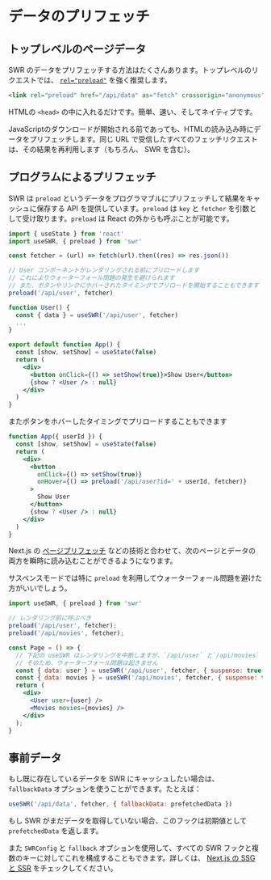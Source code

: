 # データのプリフェッチ

## トップレベルのページデータ

SWR のデータをプリフェッチする方法はたくさんあります。トップレベルのリクエストでは、 [`rel="preload"`](https://developer.mozilla.org/en-US/docs/Web/HTML/Preloading_content) を強く推奨します。

```html
<link rel="preload" href="/api/data" as="fetch" crossorigin="anonymous">
```

HTMLの `<head>` の中に入れるだけです。簡単、速い、そしてネイティブです。

JavaScriptのダウンロードが開始される前であっても、HTMLの読み込み時にデータをプリフェッチします。同じ URL で受信したすべてのフェッチリクエストは、その結果を再利用します（もちろん、 SWR を含む）。

## プログラムによるプリフェッチ

SWR は `preload` というデータをプログラマブルにプリフェッチして結果をキャッシュに保存する API を提供しています。`preload` は `key` と `fetcher` を引数として受け取ります。`preload` は React の外からも呼ぶことが可能です。

```jsx
import { useState } from 'react'
import useSWR, { preload } from 'swr'

const fetcher = (url) => fetch(url).then((res) => res.json())

// User コンポーネントがレンダリングされる前にプリロードします
// これによりウォーターフォール問題の発生を避けられます
// また、ボタンやリンクにホバーされたタイミングでプリロードを開始することもできます
preload('/api/user', fetcher)

function User() {
  const { data } = useSWR('/api/user', fetcher)
  ...
}

export default function App() {
  const [show, setShow] = useState(false)
  return (
    <div>
      <button onClick={() => setShow(true)}>Show User</button>
      {show ? <User /> : null}
    </div>
  )
}
```

またボタンをホバーしたタイミングでプリロードすることもできます

```jsx
function App({ userId }) {
  const [show, setShow] = useState(false)
  return (
    <div>
      <button
        onClick={() => setShow(true)}
        onHover={() => preload('/api/user?id=' + userId, fetcher)}
      >
        Show User
      </button>
      {show ? <User /> : null}
    </div>
  )
}
```

Next.js の [ページプリフェッチ](https://nextjs.org/docs/api-reference/next/router#routerprefetch) などの技術と合わせて、次のページとデータの両方を瞬時に読み込むことができるようになります。

サスペンスモードでは特に `preload` を利用してウォーターフォール問題を避けた方がいいでしょう。

```jsx
import useSWR, { preload } from 'swr'

// レンダリング前に呼ぶべき
preload('/api/user', fetcher);
preload('/api/movies', fetcher);

const Page = () => {
  // 下記の useSWR はレンダリングを中断しますが、`/api/user` と`/api/movies` に対するリクエストは `preload` によって開始されています
  // そのため、ウォーターフォール問題は起きません
  const { data: user } = useSWR('/api/user', fetcher, { suspense: true });
  const { data: movies } = useSWR('/api/movies', fetcher, { suspense: true });
  return (
    <div>
      <User user={user} />
      <Movies movies={movies} />
    </div>
  );
}
```

## 事前データ

もし既に存在しているデータを SWR にキャッシュしたい場合は、 `fallbackData` オプションを使うことができます。たとえば：

```jsx
useSWR('/api/data', fetcher, { fallbackData: prefetchedData })
```

もし SWR がまだデータを取得していない場合、このフックは初期値として `prefetchedData` を返します。

また `SWRConfig` と `fallback` オプションを使用して、すべての SWR フックと複数のキーに対してこれを構成することもできます。詳しくは、 [Next.js の SSG と SSR](/docs/with-nextjs) をチェックしてください。
